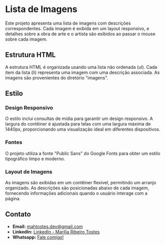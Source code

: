 # Lista de Imagens

Este projeto apresenta uma lista de imagens com descrições correspondentes. Cada imagem é exibida em um layout responsivo, e detalhes sobre a obra de arte e o artista são exibidos ao passar o mouse sobre cada imagem.

## Estrutura HTML

A estrutura HTML é organizada usando uma lista não ordenada (ul). Cada item da lista (li) representa uma imagem com uma descrição associada. As imagens são provenientes do diretório "imagens".

## Estilo

### Design Responsivo

O estilo inclui consultas de mídia para garantir um design responsivo. A largura do contêiner é ajustada para telas com uma largura máxima de 1440px, proporcionando uma visualização ideal em diferentes dispositivos.

### Fontes

O projeto utiliza a fonte "Public Sans" do Google Fonts para obter um estilo tipográfico limpo e moderno.

### Layout de Imagens

As imagens são exibidas em um contêiner flexível, permitindo um arranjo organizado. As descrições são posicionadas abaixo de cada imagem, fornecendo informações adicionais quando o usuário interage com a página.

## Contato

- **Email:** mahtostes.dev@gmail.com
- **LinkedIn:** [LinkedIn - Marília Ribeiro Tostes](https://www.linkedin.com/in/marilia-ribeiro-tostes/)
- **Whatsapp:** [Fale comigo!](https://wa.me/5567981443147)
